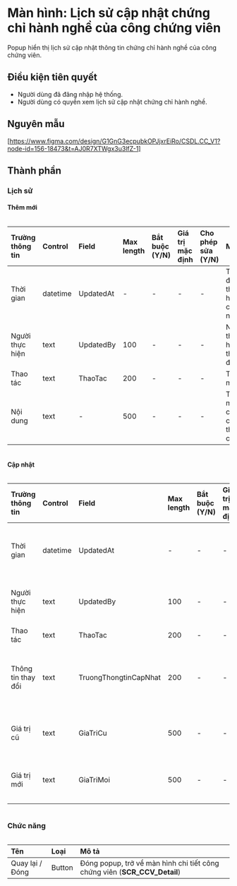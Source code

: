 # Màn hình: Lịch sử cập nhật chứng chỉ hành nghề của công chứng viên
Popup hiển thị lịch sử cập nhật thông tin chứng chỉ hành nghề của công chứng viên.

## Điều kiện tiên quyết
- Người dùng đã đăng nhập hệ thống.
- Người dùng có quyền xem lịch sử cập nhật chứng chỉ hành nghề.

## Nguyên mẫu
[https://www.figma.com/design/G1GnG3ecpubkOPJjxrEiRo/CSDL.CC_V1?node-id=156-18473&t=AJ0R7XTWgx3u3lfZ-1]

## Thành phần

### Lịch sử
#### Thêm mới
<div style="overflow-x:auto">

| Trường thông tin | Control  | Field     | Max length | Bắt buộc (Y/N) | Giá trị mặc định | Cho phép sửa (Y/N) | Mô tả                        |
|:-----------------|:---------|:----------|:-----------|:---------------|:-----------------|:-------------------|:-----------------------------|
| Thời gian        | datetime | UpdatedAt | -          | -              | -                | -                  | Thời điểm thực hiện cập nhật |
| Người thực hiện  | text     | UpdatedBy | 100        | -              | -                | -                  | Người thực hiện thay đổi     |
| Thao tác         | text     | ThaoTac   | 200        | -              | -                | -                  | Thêm mới                     |
| Nội dung         | text     | -         | 500        | -              | -                | -                  | Thêm mới chứng chỉ thành công |

</div>

#### Cập nhật
<div style="overflow-x:auto">

| Trường thông tin   | Control  | Field                 | Max length | Bắt buộc (Y/N) | Giá trị mặc định | Cho phép sửa (Y/N) | Mô tả                            |
|:-------------------|:---------|:----------------------|:-----------|:---------------|:-----------------|:-------------------|:---------------------------------|
| Thời gian          | datetime | UpdatedAt             | -          | -              | -                | -                  | Thời điểm thực hiện cập nhật     |
| Người thực hiện    | text     | UpdatedBy             | 100        | -              | -                | -                  | Người thực hiện thay đổi         |
| Thao tác           | text     | ThaoTac               | 200        | -              | -                | -                  | Cập nhật                         |
| Thông tin thay đổi | text     | TruongThongtinCapNhat | 200        | -              | -                | -                  | Tên trường dữ liệu được thay đổi |
| Giá trị cũ         | text     | GiaTriCu              | 500        | -              | -                | -                  | Giá trị trước khi thay đổi       |
| Giá trị mới        | text     | GiaTriMoi             | 500        | -              | -                | -                  | Giá trị sau khi thay đổi         |

</div>

### Chức năng

<div style="overflow-x:auto">

| Tên              | Loại    | Mô tả                                                |
| :--------------- | :------ | :--------------------------------------------------- |
| Quay lại / Đóng  | Button  | Đóng popup, trở về màn hình chi tiết công chứng viên (**SCR_CCV_Detail**) |

</div>
